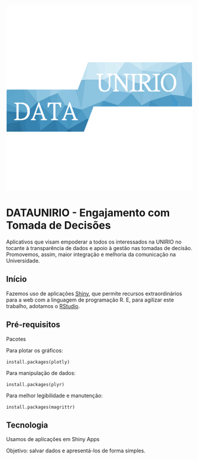  ![Logo_DATAUNIRIO](https://raw.githubusercontent.com/thiagoassantos/googlesheets-shinyapps/master/datauniriologo.png)
 
 # DATAUNIRIO - Engajamento com Tomada de Decisões
 
Aplicativos que visam empoderar a todos os interessados na UNIRIO no tocante à transparência de dados e apoio à gestão nas tomadas de decisão. Promovemos, assim, maior integração e melhoria da comunicação na Universidade.

## Início ##

Fazemos uso de aplicações [Shiny](http://shiny.rstudio.com/), que permite recursos extraordinários para a web com a linguagem de programação R. E, para agilizar este trabalho, adotamos o [RStudio](https://www.rstudio.com/).

## Pré-requisitos ##

Pacotes

Para plotar os gráficos:
```
install.packages(plotly)
```
Para manipulação de dados:
```
install.packages(plyr)
```
Para melhor legibilidade e manutenção:
```
install.packages(magrittr)
```

## Tecnologia ##

Usamos de aplicações em Shiny Apps

Objetivo: salvar dados e apresentá-los de forma simples. 


<!--
 # Google Sheets & Shiny Apps
Aplicativo para facilitar a integração das planilhas Google com Shiny Apps.

Objetivo: salvar dados e apresentá-los de forma simples. 
-->
